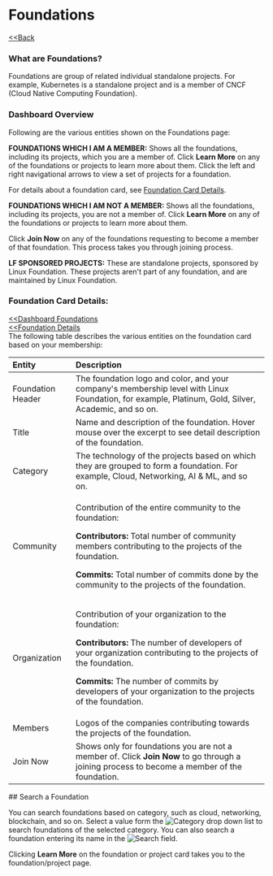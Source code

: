 # Foundations

​[&lt;&lt;Back](https://docs.linuxfoundation.org/community-bridge/company/dashboard#foundations)​

### What are Foundations?

Foundations are group of related individual standalone projects. For example, Kubernetes is a standalone project and is a member of CNCF \(Cloud Native Computing Foundation\).

### Dashboard Overview

Following are the various entities shown on the Foundations page:

**FOUNDATIONS WHICH I AM A MEMBER:** Shows all the foundations, including its projects, which you are a member of. Click **Learn More** on any of the foundations or projects to learn more about them. Click the left and right navigational arrows to view a set of projects for a foundation.

For details about a foundation card, see [Foundation Card Details](./#foundation-card-details).

**FOUNDATIONS WHICH I AM NOT A MEMBER:** Shows all the foundations, including its projects, you are not a member of. Click **Learn More** on any of the foundations or projects to learn more about them. 

Click **Join Now** on any of the foundations requesting to become a member of that foundation. This process takes you through joining process.

**LF SPONSORED PROJECTS:** These are standalone projects, sponsored by Linux Foundation. These projects aren't part of any foundation, and are maintained by Linux Foundation.

### **Foundation Card Details:** <a id="foundation-card-details"></a>

​[&lt;&lt;Dashboard Foundations](https://docs.linuxfoundation.org/community-bridge/company/dashboard#foundations)  
 [&lt;&lt;Foundation Details](overview.md#projects)   
The following table describes the various entities on the foundation card based on your membership:

<table>
  <thead>
    <tr>
      <th style="text-align:left">Entity</th>
      <th style="text-align:left">Description</th>
    </tr>
  </thead>
  <tbody>
    <tr>
      <td style="text-align:left">Foundation Header</td>
      <td style="text-align:left">The foundation logo and color, and your company&apos;s membership level
        with Linux Foundation, for example, Platinum, Gold, Silver, Academic, and
        so on.</td>
    </tr>
    <tr>
      <td style="text-align:left">Title</td>
      <td style="text-align:left">Name and description of the foundation. Hover mouse over the excerpt to
        see detail description of the foundation.</td>
    </tr>
    <tr>
      <td style="text-align:left">Category</td>
      <td style="text-align:left">The technology of the projects based on which they are grouped to form
        a foundation. For example, Cloud, Networking, AI &amp; ML, and so on.</td>
    </tr>
    <tr>
      <td style="text-align:left">Community</td>
      <td style="text-align:left">
        <p>Contribution of the entire community to the foundation:</p>
        <p><b>Contributors: </b>Total number of community members contributing to
          the projects of the foundation.</p>
        <p><b>Commits: </b>Total number of commits done by the community to the projects
          of the foundation.</p>
      </td>
    </tr>
    <tr>
      <td style="text-align:left">Organization</td>
      <td style="text-align:left">
        <p>Contribution of your organization to the foundation:</p>
        <p><b>Contributors: </b>The number of developers of your organization contributing
          to the projects of the foundation.</p>
        <p><b>Commits: </b>The number of commits by developers of your organization
          to the projects of the foundation.</p>
      </td>
    </tr>
    <tr>
      <td style="text-align:left">Members</td>
      <td style="text-align:left">Logos of the companies contributing towards the projects of the foundation.</td>
    </tr>
    <tr>
      <td style="text-align:left">Join Now</td>
      <td style="text-align:left">Shows only for foundations you are not a member of. Click <b>Join Now</b> to
        go through a joining process to become a member of the foundation.</td>
    </tr>
  </tbody>
</table>## Search a Foundation <a id="search-a-foundation"></a>

You can search foundations based on category, such as cloud, networking, blockchain, and so on. Select a value form the ![Category](https://firebasestorage.googleapis.com/v0/b/gitbook-28427.appspot.com/o/assets%2F-LuGl2w4LzPpYJ8jx5ae%2F-M1oydI8B3Z7F6kYlHX6%2F-M1pVQWrMJ7G0Qf11NbV%2Fsearch-category.PNG?alt=media&token=daca7f73-210d-4ea1-9475-c30a0d74d1e3) drop down list to search foundations of the selected category. You can also search a foundation entering its name in the ![Search](https://firebasestorage.googleapis.com/v0/b/gitbook-28427.appspot.com/o/assets%2F-LuGl2w4LzPpYJ8jx5ae%2F-M1oydI8B3Z7F6kYlHX6%2F-M1pWEbKtQXnLsJrJLMf%2Fsearch.PNG?alt=media&token=27845e5f-6397-4d86-96d8-d3d9ee945878) field.

Clicking **Learn More** on the foundation or project card takes you to the foundation/project page.

